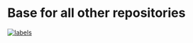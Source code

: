 # Base for all other repositories

[![labels](https://github.com/christosgalano/.github/actions/workflows/labels.yaml/badge.svg?branch=main)](https://github.com/christosgalano/.github/actions/workflows/labels.yaml)
